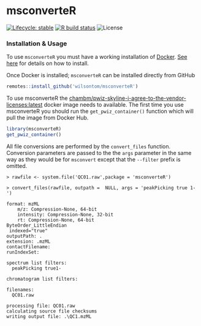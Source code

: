 # msconverteR

 [![Lifecycle: stable](https://img.shields.io/badge/lifecycle-stable-brightgreen.svg)](https://www.tidyverse.org/lifecycle/#stable) [![R build status](https://github.com/wilsontom/msconverteR/workflows/R-CMD-check/badge.svg)](https://github.com/wilsontom/msconverteR/actions) ![License](https://img.shields.io/badge/license-GNU%20GPL%20v3.0-blue.svg "GNU GPL v3.0")

### Installation & Usage

To use `msconverteR` you must have a working installation of [Docker](https://www.docker.com/). [See here](https://docs.docker.com/install/) for details on how to install.

Once Docker is installed; `msconverteR` can be installed directly from GitHub

```r
remotes::install_github('wilsontom/msconverteR')

```

To use msconverteR the [chambm/pwiz-skyline-i-agree-to-the-vendor-licenses:latest](https://hub.docker.com/r/chambm/pwiz-skyline-i-agree-to-the-vendor-licenses) docker image needs to available. The first time you use msconverteR you should run the `get_pwiz_container()` function which will pull the image from Docker Hub.

```r
library(msconverteR)
get_pwiz_container()
```

All file conversions are performed by the `convert_files` function. Conversion parameters are passed to the the `args` parameter in the same way as they would be for `msconvert` except that the `--filter` prefix is omitted. 

```
> rawfile <- system.file('QC01.raw',package = 'msconverteR')

> convert_files(rawfile, outpath =  NULL, args = 'peakPicking true 1-')

format: mzML 
    m/z: Compression-None, 64-bit
    intensity: Compression-None, 32-bit
    rt: Compression-None, 64-bit
ByteOrder_LittleEndian
 indexed="true"
outputPath: .
extension: .mzML
contactFilename: 
runIndexSet: 

spectrum list filters:
  peakPicking true1-
  
chromatogram list filters:
  
filenames:
  QC01.raw
  
processing file: QC01.raw
calculating source file checksums
writing output file: .\QC1.mzML
```




